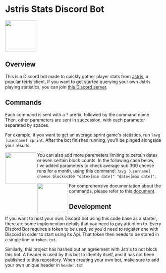# Jstris Stats Discord Bot 

<a href="url"><img src="https://i.imgur.com/WDUv9f0.png" align="center" height="100" ></a>

## Overview

This is a Discord bot made to quickly gather player stats from [Jstris](https://jstris.jezevec10.com), a popular tetris client. If you want to get started querying your own Jstris playing statistics, you can join [this Discord server](https://discord.gg/vdYVCvvKT4).

## Commands

Each command is sent with a ```?``` prefix, followed by the command name. Then, other parameters are sent in succession, with each parameter separated by spaces. 

For example, if you want to get an average sprint game's statistics, run ```?avg [username] sprint```. After the bot finishes running, you'll be pinged alongside your results.

<a href="url"><img src="https://i.imgur.com/VHGwmQI.png" align="left" height="100" ></a>

You can also add more paremeters limiting to certain dates or even certain block counts. In the following case below, I've added parameters to check average sub 300 cheese runs for a month, using this command:
```?avg [username] cheese blocks<300 "date>[min date]" "date<[max date]"```.

<a href="url"><img src="https://i.imgur.com/ZXlTaWh.png" align="left" height="100" ></a>

For comprehensive documentation about the commands, please refer to this [document](https://docs.google.com/document/d/1D54qjRTNmkOBXcvff1vpiph5E5txnd6J6R2oI9e6ZMM/edit?usp=sharing).

## Development

If you want to host your own Discord bot using this code base as a starter, there are some implemention details that you need to pay attention to. Every Discord Bot requires a token to be used, so you'd need to register one with Discord in order to start using its Api. That token then needs to be stored in a single line in ```token.txt```.

Similarly, this project has hashed out an agreement with Jstris to not block this bot. A header is used by this bot to identify itself, and it has not been published to this repository. When creating your own bot, make sure to add your own unique header in ```header.txt```